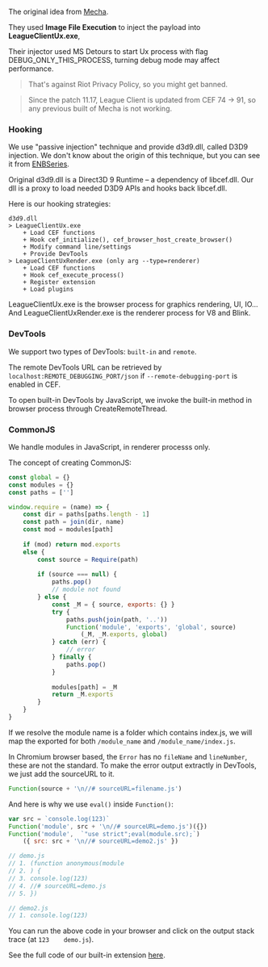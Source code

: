 The original idea from [Mecha](https://github.com/x00bence/Mecha).

They used **Image File Execution** to inject the payload into **LeagueClientUx.exe**,

Their injector used MS Detours to start Ux process with flag DEBUG_ONLY_THIS_PROCESS, turning debug mode may affect performance.

> That's against Riot Privacy Policy, so you might get banned.

> Since the patch 11.17, League Client is updated from CEF 74 -> 91, so any previous built of Mecha is not working.

### Hooking

We use "passive injection" technique and provide d3d9.dll, called D3D9 injection.
We don't know about the origin of this technique, but you can see it from [ENBSeries](http://enbdev.com/).

Original d3d9.dll is a Direct3D 9 Runtime – a dependency of libcef.dll.
Our dll is a proxy to load needed D3D9 APIs and hooks back libcef.dll.

Here is our hooking strategies:

```
d3d9.dll
> LeagueClientUx.exe
    + Load CEF functions
    + Hook cef_initialize(), cef_browser_host_create_browser()
    + Modify command line/settings
    + Provide DevTools
> LeagueClientUxRender.exe (only arg --type=renderer)
    + Load CEF functions
    + Hook cef_execute_process()
    + Register extension
    + Load plugins
```

LeagueClientUx.exe is the browser process for graphics rendering, UI, IO...
And LeagueClientUxRender.exe is the renderer process for V8 and Blink.

### DevTools
We support two types of DevTools: `built-in` and `remote`.

The remote DevTools URL can be retrieved by `localhost:REMOTE_DEBUGGING_PORT/json` if `--remote-debugging-port` is enabled in CEF.

To open built-in DevTools by JavaScript, we invoke the built-in method in browser process through CreateRemoteThread.

### CommonJS

We handle modules in JavaScript, in renderer processs only.

The concept of creating CommonJS:

```js
const global = {}
const modules = {}
const paths = ['']

window.require = (name) => {
    const dir = paths[paths.length - 1]
    const path = join(dir, name)
    const mod = modules[path]
    
    if (mod) return mod.exports
    else {
        const source = Require(path)
        
        if (source === null) {
            paths.pop()
            // module not found
        } else {
            const _M = { source, exports: {} }
            try {
                paths.push(join(path, '..'))
                Function('module', 'exports', 'global', source)
                    (_M, _M.exports, global)
            } catch (err) {  
                // error
            } finally {
                paths.pop()
            }
            
            modules[path] = _M
            return _M.exports
        }
    }
}
```

If we resolve the module name is a folder which contains index.js,
we will map the exported for both `/module_name` and `/module_name/index.js`.

In Chromium browser based, the `Error` has no `fileName` and `lineNumber`, these are not the standard.
To make the error output extractly in DevTools, we just add the sourceURL to it.

```js
Function(source + '\n//# sourceURL=filename.js')
```

And here is why we use `eval()` inside `Function()`:

```js
var src = `console.log(123)`
Function('module', src + '\n//# sourceURL=demo.js')({})
Function('module',  `"use strict";eval(module.src);`)
    ({ src: src + '\n//# sourceURL=demo2.js' })

// demo.js
// 1. (function anonymous(module
// 2. ) {
// 3. console.log(123)
// 4. //# sourceURL=demo.js
// 5. })

// demo2.js
// 1. console.log(123)
```

You can run the above code in your browser and click on the output stack trace (at `123    demo.js`).

See the full code of our built-in extension [here](/d3d9/src/ext_code.h).
